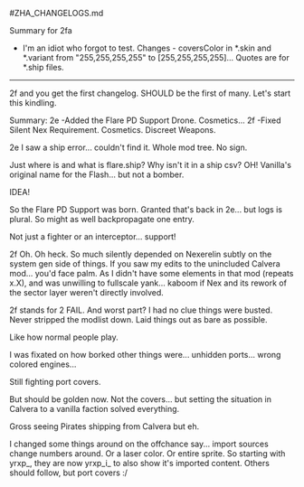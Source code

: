 #ZHA_CHANGELOGS.md

Summary for 2fa
- I'm an idiot who forgot to test.
Changes - coversColor in *.skin and *.variant
from "255,255,255,255"
to [255,255,255,255]...
Quotes are for *.ship files.
-----

2f and you get the first changelog. SHOULD be the first of many.
Let's start this kindling.

Summary:
2e -Added the Flare PD Support Drone. Cosmetics...
2f -Fixed Silent Nex Requirement. Cosmetics. Discreet Weapons.

2e
I saw a ship error... couldn't find it. Whole mod tree. No sign.

Just where is and what is flare.ship? Why isn't it in a ship csv?
OH! Vanilla's original name for the Flash... but not a bomber.

IDEA!

So the Flare PD Support was born. Granted that's back in 2e... but
logs is plural. So might as well backpropagate one entry.

Not just a fighter or an interceptor... support!

2f
Oh. Oh heck. So much silently depended on Nexerelin subtly
on the system gen side of things. If you saw my edits to
the unincluded Calvera mod... you'd face palm. As I didn't
have some elements in that mod (repeats x.X), and was unwilling
to fullscale yank... kaboom if Nex and its rework of the sector
layer weren't directly involved.

2f stands for 2 FAIL. And worst part? I had no clue things
were busted. Never stripped the modlist down. Laid things out
as bare as possible.

Like how normal people play.

I was fixated on how borked other things were...
unhidden ports...
wrong colored engines...

Still fighting port covers.

But should be golden now. Not the covers... but setting the
situation in Calvera to a vanilla faction solved everything.

Gross seeing Pirates shipping from Calvera but eh.

I changed some things around on the offchance say... import
sources change numbers around. Or a laser color. Or entire
sprite. So starting with yrxp_, they are now yrxp_i_ to
also show it's imported content. Others should follow,
but port covers :/